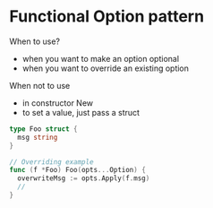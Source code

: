 # Functional Option pattern

When to use?
- when you want to make an option optional
- when you want to override an existing option

When not to use
- in constructor New
- to set a value, just pass a struct

```go
type Foo struct {
  msg string
}

// Overriding example
func (f *Foo) Foo(opts...Option) {
  overwriteMsg := opts.Apply(f.msg)
  // 
}
```
